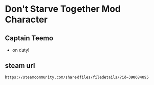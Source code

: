 # Don't Starve Together Mod Character

## Captain Teemo

- on duty!

## steam url

`https://steamcommunity.com/sharedfiles/filedetails/?id=390684095`
